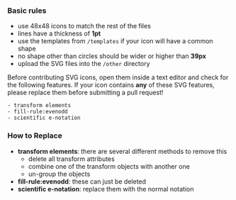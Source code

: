 ### Basic rules

- use 48x48 icons to match the rest of the files
- lines have a thickness of **1pt**
- use the templates from `/templates` if your icon will have a common shape
- no shape other than circles should be wider or higher than **39px**
- upload the SVG files into the `/other` directory


Before contributing SVG icons, open them inside a text editor and check for the following features. If your icon contains **any** of these SVG features, please replace them before submitting a pull request!

    - transform elements
    - fill-rule:evenodd
    - scientific e-notation

### How to Replace

- **transform elements**: there are several different methods to remove this
  - delete all transform attributes
  - combine one of the transform objects with another one
  - un-group the objects
- **fill-rule:evenodd**: these can just be deleted
- **scientific e-notation**: replace them with the normal notation
